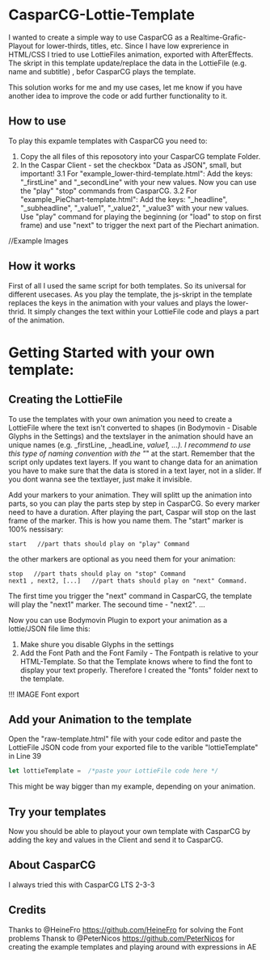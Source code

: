 # CasparCG-Lottie-Template
I wanted to create a simple way to use CasparCG as a Realtime-Grafic-Playout for lower-thirds, titles, etc. Since I have low exprerience in HTML/CSS I tried to use LottieFiles animation, exported with AfterEffects. The skript in this template update/replace the data in the LottieFile (e.g. name and subtitle) , befor CasparCG plays the template.

This solution works for me and my use cases, let me know if you have another idea to improve the code or add further functionality to it.


## How to use
To play this expamle templates with CasparCG you need to:
1. Copy the all files of this reposotory into your CasparCG template Folder. 
2. In  the Caspar Client - set the checkbox "Data as JSON", small, but important!
3.1 For "example_lower-third-template.html": Add the keys: "_firstLine" and "_secondLine" with your new values. Now you can use the "play" "stop" commands from CasparCG.
3.2 For "example_PieChart-template.html": Add the keys: "_headline", "_subheadline", "_value1", "_value2", "_value3" with your new values. Use "play" command for playing the beginning (or "load" to stop on first frame) and use "next" to trigger the next part of the Piechart animation.

//Example Images


## How it works
First of all I used the same script for both templates. So its universal for different usecases. As you play the template, the js-skript in the template replaces the keys in the animation with your values and plays the lower-thrid. It simply changes the text within your LottieFile code and plays a part of the animation. 

# Getting Started with your own template:

## Creating the LottieFile 
To use the templates with your own animation you need to create a LottieFile where the text isn't converted to shapes (in Bodymovin - Disable Glyphs in the Settings) and the textslayer in the animation should have an unique names (e.g. _firstLine, _headLine, _value1, ...). 
I recommend to use this type of naming convention with the "_" at the start.
Remember that the script only updates text layers. If you want to change data for an animation you have to make sure that the data is stored in a text layer, not in a slider. If you dont wanna see the textlayer, just make it invisible.

Add your markers to your animation. They will splitt up the animation into parts, so you can play the parts step by step in CasparCG. So every marker need to have a duration. After playing the part, Caspar will stop on the last frame of the marker.
This is how you name them. The "start" marker is 100% nessisary: 
```
start   //part thats should play on "play" Command
```
the other markers are optional as you need them for your animation: 

```
stop   //part thats should play on "stop" Command
next1 , next2, [...]   //part thats should play on "next" Command.

```
 The first time you trigger the "next" command in CasparCG, the template will play the "next1" marker. The secound time - "next2". ... 


Now you can use Bodymovin Plugin to export your animation as a lottie/JSON file lime this: 
1. Make shure you disable Glyphs in the settings
2. Add the Font Path and the Font Family - The Fontpath is relative to your HTML-Template. So that the Template knows where to find the font to display your text properly. Therefore I created the "fonts" folder next to the template.

!!! IMAGE Font export




## Add your Animation to the template
Open the "raw-template.html" file with your code editor and paste the LottieFile JSON code from your exported file to the varible "lottieTemplate" in Line 39

```javascript
let lottieTemplate =  /*paste your LottieFile code here */
```

This might be way bigger than my example, depending on your animation.



## Try your templates
Now you should be able to playout your own template with CasparCG by adding the key and values in the Client and send it to CasparCG.



## About CasparCG
I always tried this with CasparCG LTS 2-3-3 


## Credits
Thanks to @HeineFro https://github.com/HeineFro for solving the Font problems
Thansk to @PeterNicos https://github.com/PeterNicos for creating the example templates and playing around with expressions in AE

